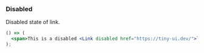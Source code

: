 <demo>

### Disabled

Disabled state of link.

```jsx live
() => (
  <span>This is a disabled <Link disabled href="https://tiny-ui.dev/">link</Link>.</span>
);
```

</demo>
